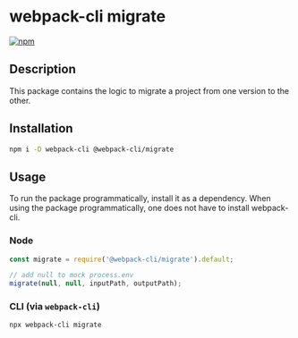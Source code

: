 # webpack-cli migrate

[![npm][downloads]][downloads-url]

## Description

This package contains the logic to migrate a project from one version to the other.

## Installation

```bash
npm i -D webpack-cli @webpack-cli/migrate
```

## Usage

To run the package programmatically, install it as a dependency. When using the package programmatically, one does not have to install webpack-cli.

### Node

```js
const migrate = require('@webpack-cli/migrate').default;

// add null to mock process.env
migrate(null, null, inputPath, outputPath);
```

### CLI (via `webpack-cli`)

```bash
npx webpack-cli migrate
```

[downloads]: https://img.shields.io/npm/dm/@webpack-cli/migrate.svg
[downloads-url]: https://www.npmjs.com/package/@webpack-cli/migrate
